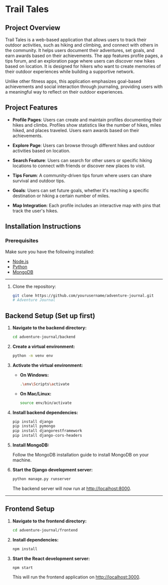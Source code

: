 # Trail Tales

## Project Overview

Trail Tales is a web-based application that allows users to track their outdoor activities, such as hiking and climbing, and connect with others in the community. It helps users document their adventures, set goals, and earn awards based on their achievements. The app features profile pages, a tips forum, and an exploration page where users can discover new hikes based on location. It is designed for hikers who want to create memories of their outdoor experiences while building a supportive network.

Unlike other fitness apps, this application emphasizes goal-based achievements and social interaction through journaling, providing users with a meaningful way to reflect on their outdoor experiences.

## Project Features

- **Profile Pages**: Users can create and maintain profiles documenting their hikes and climbs. Profiles show statistics like the number of hikes, miles hiked, and places traveled. Users earn awards based on their achievements.
  
- **Explore Page**: Users can browse through different hikes and outdoor activities based on location.
  
- **Search Feature**: Users can search for other users or specific hiking locations to connect with friends or discover new places to visit.
  
- **Tips Forum**: A community-driven tips forum where users can share survival and outdoor tips.

- **Goals**: Users can set future goals, whether it's reaching a specific destination or hiking a certain number of miles.

- **Map Integration**: Each profile includes an interactive map with pins that track the user's hikes.

## Installation Instructions

### Prerequisites

Make sure you have the following installed:

- [Node.js](https://nodejs.org/)
- [Python](https://www.python.org/downloads/)
- [MongoDB](https://www.mongodb.com/try/download/community)

---

1. Clone the repository:

   ```bash
   git clone https://github.com/yourusername/adventure-journal.git
   # Adventure Journal


## Backend Setup (Set up first)

1. **Navigate to the backend directory:**

    ```bash
    cd adventure-journal/backend
    ```

2. **Create a virtual environment:**

    ```bash
    python -m venv env
    ```

3. **Activate the virtual environment:**

   - **On Windows:**

      ```bash
      .\env\Scripts\activate
      ```

   - **On Mac/Linux:**

      ```bash
      source env/bin/activate
      ```

4. **Install backend dependencies:**

    ```bash
    pip install django
    pip install pymongo
    pip install djangorestframework
    pip install django-cors-headers
    ```

5. **Install MongoDB:**

    Follow the MongoDB installation guide to install MongoDB on your machine.

7. **Start the Django development server:**

    ```bash
    python manage.py runserver
    ```

   The backend server will now run at [http://localhost:8000](http://localhost:8000).
---

## Frontend Setup

1. **Navigate to the frontend directory:**

    ```bash
    cd adventure-journal/frontend
    ```

2. **Install dependencies:**

    ```bash
    npm install
    ```

3. **Start the React development server:**

    ```bash
    npm start
    ```

   This will run the frontend application on [http://localhost:3000](http://localhost:3000).
